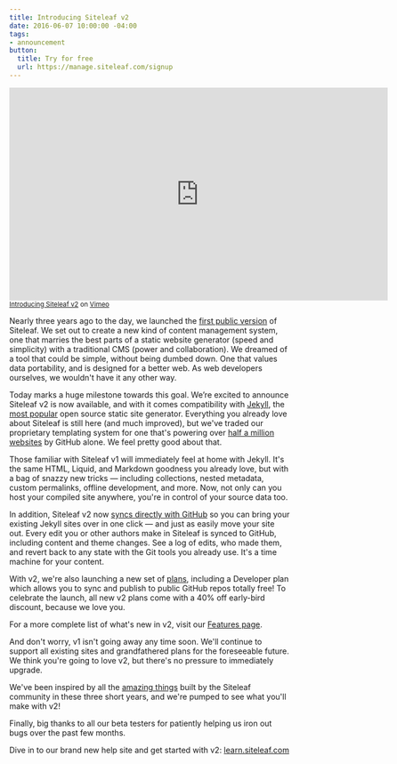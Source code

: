 ```yaml
---
title: Introducing Siteleaf v2
date: 2016-06-07 10:00:00 -04:00
tags:
- announcement
button:
  title: Try for free
  url: https://manage.siteleaf.com/signup
---
```


<iframe src="https://player.vimeo.com/video/169542999?title=0&byline=0&portrait=0" width="680" height="383" frameborder="0" webkitallowfullscreen mozallowfullscreen allowfullscreen></iframe>
<small><a href="https://vimeo.com/169542999">Introducing Siteleaf v2</a> on <a href="https://vimeo.com/169542999">Vimeo</a></small>

Nearly three years ago to the day, we launched the [first public version](/blog/introducing-siteleaf/) of Siteleaf. We set out to create a new kind of content management system, one that marries the best parts of a static website generator (speed and simplicity) with a traditional CMS (power and collaboration). We dreamed of a tool that could be simple, without being dumbed down. One that values data portability, and is designed for a better web. As web developers ourselves, we wouldn't have it any other way.

Today marks a huge milestone towards this goal. We’re excited to announce Siteleaf v2 is now available, and with it comes compatibility with [Jekyll](http://jekyllrb.com/), the [most popular](http://www.staticgen.com) open source static site generator. Everything you already love about Siteleaf is still here (and much improved), but we've traded our proprietary templating system for one that's powering over [half a million websites](https://github.com/blog/1992-eight-lessons-learned-hacking-on-github-pages-for-six-months) by GitHub alone. We feel pretty good about that.

Those familiar with Siteleaf v1 will immediately feel at home with Jekyll. It's the same HTML, Liquid, and Markdown goodness you already love, but with a bag of snazzy new tricks — including collections, nested metadata, custom permalinks, offline development, and more. Now, not only can you host your compiled site anywhere, you're in control of your source data too. 

In addition, Siteleaf v2 now [syncs directly with GitHub](/features) so you can bring your existing Jekyll sites over in one click — and just as easily move your site out. Every edit you or other authors make in Siteleaf is synced to GitHub, including content and theme changes. See a log of edits, who made them, and revert back to any state with the Git tools you already use. It's a time machine for your content.

With v2, we're also launching a new set of [plans](/plans), including a Developer plan which allows you to sync and publish to public GitHub repos totally free! To celebrate the launch, all new v2 plans come with a 40% off early-bird discount, because we love you.

For a more complete list of what's new in v2, visit our [Features page](/features). 

And don't worry, v1 isn't going away any time soon. We'll continue to support all existing sites and grandfathered plans for the foreseeable future. We think you're going to love v2, but there's no pressure to immediately upgrade.

We've been inspired by all the [amazing things](/gallery) built by the Siteleaf community in these three short years, and we're pumped to see what you'll make with v2!

Finally, big thanks to all our beta testers for patiently helping us iron out bugs over the past few months.

Dive in to our brand new help site and get started with v2: [learn.siteleaf.com](http://learn.siteleaf.com)